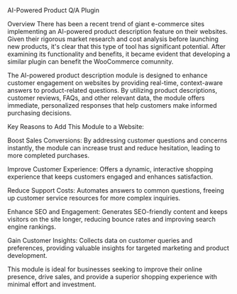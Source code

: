 AI-Powered Product Q/A Plugin

Overview
There has been a recent trend of giant e-commerce sites implementing an AI-powered product description feature on their websites. Given their rigorous market research and cost analysis before launching new products, it's clear that this type of tool has significant potential. After examining its functionality and benefits, it became evident that developing a similar plugin can benefit the WooCommerce comunnity.

The AI-powered product description module is designed to enhance customer engagement on websites by providing real-time, context-aware answers to product-related questions. By utilizing product descriptions, customer reviews, FAQs, and other relevant data, the module offers immediate, personalized responses that help customers make informed purchasing decisions.

Key Reasons to Add This Module to a Website:

Boost Sales Conversions: By addressing customer questions and concerns instantly, the module can increase trust and reduce hesitation, leading to more completed purchases.

Improve Customer Experience: Offers a dynamic, interactive shopping experience that keeps customers engaged and enhances satisfaction.

Reduce Support Costs: Automates answers to common questions, freeing up customer service resources for more complex inquiries.

Enhance SEO and Engagement: Generates SEO-friendly content and keeps visitors on the site longer, reducing bounce rates and improving search engine rankings.

Gain Customer Insights: Collects data on customer queries and preferences, providing valuable insights for targeted marketing and product development.

This module is ideal for businesses seeking to improve their online presence, drive sales, and provide a superior shopping experience with minimal effort and investment.


